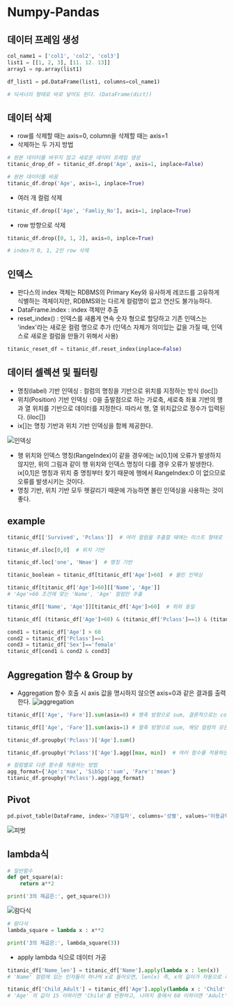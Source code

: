 # Numpy-Pandas

## 데이터 프레임 생성

~~~python
col_name1 = ['col1', 'col2', 'col3']
list1 = [[1, 2, 3], [11. 12. 13]]
array1 = np.array(list1)

df_list1 = pd.DataFrame(list1, columns=col_name1)

# 딕셔너리 형태로 바로 넣어도 된다. (DataFrame(dict))
~~~

## 데이터 삭제
- row를 삭제할 때는 axis=0, column을 삭제할 때는 axis=1
- 삭제하는 두 가지 방법
 
 ~~~python
 # 원본 데이터를 바꾸지 않고 새로운 데이터 프레임 생성
 titanic_drop_df = titanic_df.drop('Age', axis=1, inplace=False)
 ~~~
 
~~~python
# 원본 데이터를 바꿈
titanic_df.drop('Age', axis=1, inplace=True)
~~~

- 여러 개 컬럼 삭제
~~~python
titanic_df.drop(['Age', 'Famliy_No'], axis=1, inplace=True)
~~~

- row 방향으로 삭제
~~~python
titanic_df.drop([0, 1, 2], axis=0, inplce=True)

# index가 0, 1, 2인 row 삭제
~~~

## 인덱스
- 판다스의 index 객체는 RDBMS의 Primary Key와 유사하게 레코드를 고유하게 식별하는 객체이지만, RDBMS와는 다르게 컬럼명이 없고 연산도 불가능하다.
- DataFrame.index : index 객체만 추출
- reset_index() : 인덱스를 새롭게 연속 숫자 형으로 할당하고 기존 인덱스는 'index'라는 새로운 컬럼 명으로 추가 (인덱스 자체가 의미있는 값을 가질 때, 인덱스로 새로운 컬럼을 만들기 위해서 사용)

~~~python
titanic_reset_df = titanic_df.reset_index(inplace=False)
~~~

## 데이터 셀렉션 및 필터링
- 명칭(label) 기반 인덱싱 : 컬럼의 명칭을 기반으로 위치를 지정하는 방식 (loc[])
- 위치(Position) 기반 인덱싱 : 0을 출발점으로 하는 가로축, 세로축 좌표 기반의 행과 열 위치를 기반으로 데이터를 지정한다. 따라서 행, 열 위치값으로 정수가 입력된다. (iloc[])
- ix[]는 명칭 기반과 위치 기반 인덱싱을 함께 제공한다.

![인덱싱](https://user-images.githubusercontent.com/58073455/74100242-04f7f200-4b70-11ea-87ba-94ce11bf8ce2.PNG)

- 행 위치와 인덱스 명칭(RangeIndex)이 같을 경우에는 ix[0,1]에 오류가 발생하지 않지만, 위의 그림과 같이 행 위치와 인덱스 명칭이 다를 경우 오류가 발생한다. ix[0,1]은 명칭과 위치 중 명칭부터 찾기 때문에 행에서 RangeIndex:0 이 없으므로 오류를 발생시키는 것이다.
- 명칭 기반, 위치 기반 모두 헷갈리기 때문에 가능하면 불린 인덱싱을 사용하는 것이 좋다.

## example
~~~ python
titanic_df[['Survived', 'Pclass']]  # 여러 컬럼을 추출할 때에는 리스트 형태로 넣을 것
~~~

~~~python
titanic_df.iloc[0,0]  # 위치 기반

titanic_df.loc['one', 'Nmae']  # 명칭 기반
~~~

~~~python
titanic_boolean = titanic_df[titanic_df['Age']>60]  # 불린 인덱싱
~~~

~~~python
titanic_df[titanic_df['Age']>60][['Name', 'Age']]
# 'Age'>60 조건에 맞는 'Name', 'Age' 컬럼만 추출

titanic_df[['Name', 'Age']][titanic_df['Age']>60]  # 위와 동일
~~~

~~~python
titanic_df[ (titanic_df['Age']>60) & (titanic_df['Pclass']==1) & (titanic_df['Sex']=='female') ]
~~~

~~~python
cond1 = titanic_df['Age'] > 60
cond2 = titanic_df['Pclass']==1
cond3 = titanic_df['Sex']=='female'
titanic_df[cond1 & cond2 & cond3]
~~~

## Aggregation 함수 & Group by
- Aggregation 함수 호출 시 axis 값을 명시하지 않으면 axis=0과 같은 결과를 출력한다.
![aggregation](https://user-images.githubusercontent.com/58073455/75559082-2f114580-5a86-11ea-938c-622996d449a1.PNG)

~~~python
titanic_df[['Age', 'Fare']].sum(asix=0) # 행축 방향으로 sum, 결론적으로는 column의 합계
~~~
~~~python
titanic_df[['Age', 'Fare']].sum(axis=1) # 열축 방향으로 sum, 해당 컬럼의 모든 row의 합계
~~~
~~~python
titanic_df.groupby('Pclass')['Age'].sum()
~~~
~~~python
titanic_df.groupby('Pclass')['Age'].agg([max, min])  # 여러 함수를 적용하는 방법
~~~
~~~python
# 컬럼별로 다른 함수를 적용하는 방법
agg_format={'Age':'max', 'SibSp':'sum', 'Fare':'mean'}
titanic_df.groupby('Pclass').agg(agg_format)
~~~

## Pivot
~~~python
pd.pivot_table(DataFrame, index='기준일자', columns='성별', values='이용금액')
~~~
![피벗](https://user-images.githubusercontent.com/58073455/75560738-13f40500-5a89-11ea-85bf-d7262fee3107.png)

## lambda식
~~~python
# 일반함수
def get_square(a):
    return a**2

print('3의 제곱은:', get_square(3))
~~~

![람다식](https://user-images.githubusercontent.com/58073455/75563695-1b69dd00-5a8e-11ea-93fe-d90938b8f21b.PNG)

~~~python
# 람다식
lambda_square = lambda x : x**2

print('3의 제곱은:', lambda_square(3))
~~~

- apply lambda 식으로 데이터 가공
~~~python
titanic_df['Name_len'] = titanic_df['Name'].apply(lambda x : len(x))
# 'Name' 컬럼에 있는 인자들이 하나씩 x로 들어오면, len(x) 즉, x의 길이가 자동으로 리턴된다.
~~~

~~~python
titanic_df['Child_Adult'] = titanic_df['Age'].apply(lambda x : 'Child' if x <= 15 else ('Adult' if x <=60 else 'Elderly'))
# 'Age' 의 값이 15 이하이면 'Child'를 반환하고, 나머지 중에서 60 이하이면 'Adult'를 반환하고, 그 외에는 'Elderly'를 반환한다.
~~~
